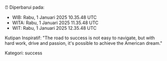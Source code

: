 ⏰ Diperbarui pada:
- WIB: Rabu, 1 Januari 2025 10.35.48 UTC
- WITA: Rabu, 1 Januari 2025 11.35.48 UTC
- WIT: Rabu, 1 Januari 2025 12.35.48 UTC

Kutipan Inspiratif:
"The road to success is not easy to navigate, but with hard work, drive and passion, it's possible to achieve the American dream."


Kategori: success

